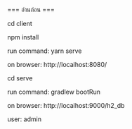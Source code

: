 === อ่านก่อน ===

cd client

npm install

run command: yarn serve

on browser: http://localhost:8080/


cd serve

run command: gradlew bootRun

on browser: http://localhost:9000/h2_db

user: admin